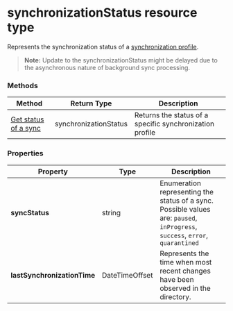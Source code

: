 # synchronizationStatus resource type

Represents the synchronization status of a [synchronization profile](synchronizationProfile.md). 

> **Note:** Update to the synchronizationStatus might be delayed due to the asynchronous nature of background sync processing.

### Methods

| Method | Return Type | Description |
|-|-|-|
| [Get status of a sync](../api/synchronizationProfile_get_status.md) | synchronizationStatus | Returns the status of a specific synchronization profile |

### Properties

| Property | Type | Description |
|-|-|-|
| **syncStatus** | string | Enumeration representing the status of a sync. Possible values are: `paused`, `inProgress`, `success`, `error`, `quarantined` |
| **lastSynchronizationTime** | DateTimeOffset | Represents the time when most recent changes have been observed in the directory.  |